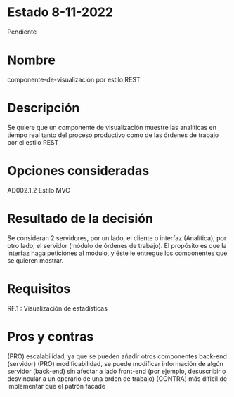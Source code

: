 # Estado 8-11-2022

Pendiente

# Nombre

componente-de-visualización por estilo REST

# Descripción

Se quiere que un componente de visualización muestre las analíticas en tiempo real tanto del proceso productivo como de las órdenes de trabajo por el estilo REST

# Opciones consideradas

AD002.1.2 Estilo MVC

# Resultado de la decisión

Se consideran 2 servidores, por un lado, el cliente o interfaz (Analítica); por otro lado, el servidor (módulo de órdenes de trabajo).
El propósito es que la interfaz haga peticiones al módulo, y éste le entregue los componentes que se quieren mostrar.

# Requisitos

RF.1 : Visualización de estadísticas

# Pros y contras

(PRO) escalabilidad, ya que se pueden añadir otros componentes back-end (servidor)
(PRO) modificabilidad, se puede modificar información de algún servidor (back-end) sin afectar a lado front-end (por ejemplo, desuscribir o desvincular a un operario de una orden de trabajo)
(CONTRA) más díficil de implementar que el patrón facade
